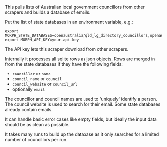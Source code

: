 This pulls lists of Australian local government councillors from other scrapers and builds a database of emails.

Put the list of state databases in an environment variable, e.g.:
```
export MORPH_STATE_DATABASES=openaustralia/qld_lg_directory_councillors,openaustralia/nsw_lg_directory_councillors,kaydensigh/sa_lg_councillors
export MORPH_API_KEY=your-api-key
```
The API key lets this scraper download from other scrapers.

Internally it processes all sqlite rows as json objects. Rows are merged in from the state databases if they have the following fields:
   * `councillor` or `name`
   * `council_name` or `council`
   * `council_website` or `council_url`
   * optionally `email`

The councillor and council names are used to 'uniquely' identify a person. The council website is used to search for their email. Some state databases already contain emails.

It can handle basic error cases like empty fields, but ideally the input data should be as clean as possible.

It takes many runs to build up the database as it only searches for a limited number of councillors per run.
